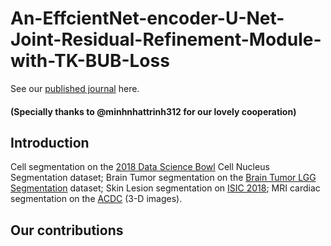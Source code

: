 # An-EffcientNet-encoder-U-Net-Joint-Residual-Refinement-Module-with-TK-BUB-Loss
See our [published journal](https://www.sciencedirect.com/science/article/abs/pii/S1746809423000642?via%3Dihub) here.
#### (Specially thanks to @minhnhattrinh312 for our lovely cooperation)
## Introduction
Cell segmentation on the [2018 Data Science Bowl](https://www.kaggle.com/c/data-science-bowl-2018) Cell Nucleus Segmentation dataset; Brain Tumor segmentation on the [Brain Tumor LGG Segmentation](https://www.kaggle.com/datasets/mateuszbuda/lgg-mri-segmentation) dataset; Skin Lesion segmentation on [ISIC 2018](https://challenge.isic-archive.com/landing/2018/45/); MRI cardiac segmentation on the [ACDC](https://www.creatis.insa-lyon.fr/Challenge/acdc/databases.html) (3-D images).
## Our contributions
